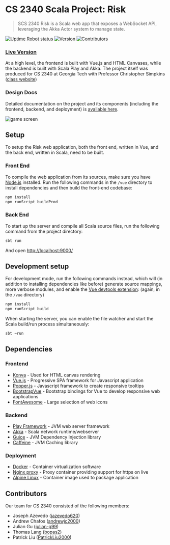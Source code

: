 # CS 2340 Scala Project: Risk

> SCS 2340 Risk is a Scala web app that exposes a WebSocket API, leveraging the Akka Actor system to manage state.

[![Uptime Robot status](https://img.shields.io/uptimerobot/status/m782165527-5f127672eaae6df89c7b070a.svg?color=%235B78BB&style=for-the-badge)](https://stats.uptimerobot.com/OZ659UjoL) [![Version](https://img.shields.io/badge/version-M5-blue.svg?color=%235B78BB&style=for-the-badge)](https://github.com/jazevedo620/cs2340-risk/releases/tag/M5) [![Contributors](https://img.shields.io/github/contributors/jazevedo620/cs2340-risk.svg?color=%235B78BB&style=for-the-badge)](https://github.com/jazevedo620/cs2340-risk/graphs/contributors)

### [Live Version](http://riskgame.ga/)

At a high level, the frontend is built with Vue.js and HTML Canvases, while the backend is built with Scala Play and Akka. The project itself was produced for CS 2340 at Georgia Tech with Professor Christopher Simpkins ([class website](https://cs2340.gitlab.io/))

### Design Docs

Detailed documentation on the project and its components (including the frontend, backend, and deployment) is [available here](https://riskgame.ga/docs).

![game screen](https://i.imgur.com/GaguGHa.png "Example game screen")

## Setup

To setup the Risk web application, both the front end, written in Vue, and the back end, written in Scala, need to be built.

### Front End

To compile the web application from its sources, make sure you have [Node.js](https://nodejs.org/en/) installed. Run the following commands in the `/vue` directory to install dependencies and then build the front-end codebase:

```bash
npm install
npm runScript buildProd
```

### Back End

To start up the server and compile all Scala source files, run the following command from the project directory:

```bash
sbt run
```

And open [http://localhost:9000/](http://localhost:9000/)

## Development setup

For development mode, run the following commands instead, which will (in addition to installing dependencies like before) generate source mappings, more verbose modules, and enable the [Vue devtools extension](https://github.com/vuejs/vue-devtools): (again, in the `/vue` directory)

```bash
npm install
npm runScript build
```

When starting the server, you can enable the file watcher and start the Scala build/run process simultaneously:

```bash
sbt ~run
```

## Dependencies

### Frontend

- [Konva](https://konvajs.org/) - Used for HTML canvas rendering
- [Vue.js](https://vuejs.org/) - Progressive SPA framework for Javascript application
- [Popper.js](https://popper.js.org/) - Javascript framework to create responsive tooltips
- [BootstrapVue](https://bootstrap-vue.js.org/) - Bootstrap bindings for Vue to develop responsive web applications
- [FontAwesome](https://fontawesome.com/) - Large selection of web icons

### Backend

- [Play Framework](https://www.playframework.com/) - JVM web server framework
- [Akka](https://akka.io/) - Scala network runtime/webserver
- [Guice](https://github.com/google/guice) - JVM Dependency Injection library
- [Caffeine](https://github.com/ben-manes/caffeine) - JVM Caching library

### Deployment

- [Docker](https://www.docker.com/) - Container virtualization software
- [Nginx proxy](https://github.com/jwilder/nginx-proxy) - Proxy container providing support for https on live
- [Alpine Linux](https://hub.docker.com/_/alpine) - Container image used to package application

## Contributors

Our team for CS 2340 consisted of the following members:

- Joseph Azevedo ([jazevedo620](https://github.com/jazevedo620))
- Andrew Chafos ([andrewjc2000](https://github.com/andrewjc2000))
- Julian Gu ([julian-g99](https://github.com/julian-g99))
- Thomas Lang ([bopas2](https://github.com/bopas2))
- Patrick Liu ([PatrickLiu2000](https://github.com/PatrickLiu2000))
